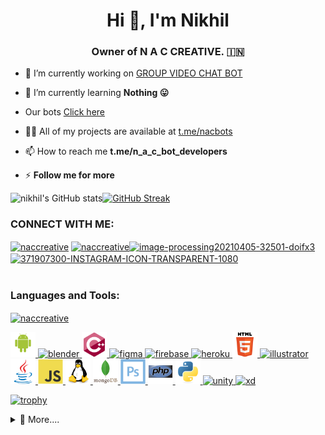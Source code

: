 <h1 align="center">Hi 👋, I'm Nikhil</h1>
<h3 align="center">Owner of N A C CREATIVE. 🇮🇳</h3>

- 🔭 I’m currently working on [GROUP VIDEO CHAT BOT](t.me/nacbots)

- 🌱 I’m currently learning **Nothing 😛**

- Our bots [Click here](t.me/nacbots/1)

- 👨‍💻 All of my projects are available at [t.me/nacbots](t.me/nacbots)

- 📫 How to reach me **t.me/n_a_c_bot_developers**
 
-  ⚡ **Follow me for more**
  
<p align="center">
 
![nikhil's GitHub stats](https://github-readme-stats.vercel.app/api?username=nikhileashy&show_icons=true&title_color=00AEDDFF&text_color=FCFCFC&icon_color=00AEDDFF&bg_color=151515&border_color=FCFCFC&border_radius=8&include_all_commits=true&count_private=true)[![GitHub Streak](http://github-readme-streak-stats.herokuapp.com?user=nikhileashy&background=151515&currStreakNum=FFFFFF&border=FFFFFF&stroke=FFFFFF&ring=00AEDD&fire=00AEDD&sideNums=FFFFFF&currStreakLabel=00AEDD&sideLabels=FFFFFF&dates=FFFFFF)](https://git.io/streak-stats)
 
</p>

<h3 align="left">CONNECT WITH ME:</h3>

<p align="center">
 
<a href="https://codepen.io/naccreative" target="blank"><img align="center" src="https://github.com/nikhileashy/nikhileashy/blob/main/icons/codepen-01.svg" alt="naccreative" height="45" width="45" /></a>
<a href="https://stackoverflow.com/users/naccreative" target="blank"><img align="center" src="https://github.com/nikhileashy/nikhileashy/blob/main/icons/stackoverflow-01-01.svg" alt="naccreative" height="45" width="45" align="center" /></a><a href="https://t.me/nacbots"><img src="https://github.com/nikhileashy/nikhileashy/blob/main/icons/telegram-01.svg" alt="image-processing20210405-32501-doifx3" border="0" height="48" width="60" align="center" /></a>
<a href="https://instagram.com/n_a_c_editz"><img src="https://github.com/nikhileashy/nikhileashy/blob/main/icons/instagram-01.svg" alt="371907300-INSTAGRAM-ICON-TRANSPARENT-1080"
 hight="53" align="center" width="50" border="0"></a><br /><a target='_blank' href='https://freeonlinedice.com/'></a><br />
 
</p>

<h3 align="left">Languages and Tools:</h3>

<p align="center">
 
<a href="https://codepen.io/naccreative" target="blank"><img align="center" src="https://github.com/nikhileashy/nikhileashy/blob/main/icons/tools.svg" alt="naccreative" height="45" width="45" /></a>

 </p>
 
<p align="left"> <a href="https://developer.android.com" target="_blank"> <img src="https://raw.githubusercontent.com/devicons/devicon/master/icons/android/android-original-wordmark.svg" alt="android" width="40" height="40"/> </a> <a href="https://www.blender.org/" target="_blank"> <img src="https://download.blender.org/branding/community/blender_community_badge_white.svg" alt="blender" width="40" height="40"/> </a> <a href="https://www.w3schools.com/cpp/" target="_blank"> <img src="https://raw.githubusercontent.com/devicons/devicon/master/icons/cplusplus/cplusplus-original.svg" alt="cplusplus" width="40" height="40"/> </a> <a href="https://www.figma.com/" target="_blank"> <img src="https://www.vectorlogo.zone/logos/figma/figma-icon.svg" alt="figma" width="40" height="40"/> </a> <a href="https://firebase.google.com/" target="_blank"> <img src="https://www.vectorlogo.zone/logos/firebase/firebase-icon.svg" alt="firebase" width="40" height="40"/> </a> <a href="https://heroku.com" target="_blank"> <img src="https://www.vectorlogo.zone/logos/heroku/heroku-icon.svg" alt="heroku" width="40" height="40"/> </a> <a href="https://www.w3.org/html/" target="_blank"> <img src="https://raw.githubusercontent.com/devicons/devicon/master/icons/html5/html5-original-wordmark.svg" alt="html5" width="40" height="40"/> </a> <a href="https://www.adobe.com/in/products/illustrator.html" target="_blank"> <img src="https://www.vectorlogo.zone/logos/adobe_illustrator/adobe_illustrator-icon.svg" alt="illustrator" width="40" height="40"/> </a> <a href="https://www.java.com" target="_blank"> <img src="https://raw.githubusercontent.com/devicons/devicon/master/icons/java/java-original.svg" alt="java" width="40" height="40"/> </a> <a href="https://developer.mozilla.org/en-US/docs/Web/JavaScript" target="_blank"> <img src="https://raw.githubusercontent.com/devicons/devicon/master/icons/javascript/javascript-original.svg" alt="javascript" width="40" height="40"/> </a> <a href="https://www.linux.org/" target="_blank"> <img src="https://raw.githubusercontent.com/devicons/devicon/master/icons/linux/linux-original.svg" alt="linux" width="40" height="40"/> </a> <a href="https://www.mongodb.com/" target="_blank"> <img src="https://raw.githubusercontent.com/devicons/devicon/master/icons/mongodb/mongodb-original-wordmark.svg" alt="mongodb" width="40" height="40"/> </a> <a href="https://www.photoshop.com/en" target="_blank"> <img src="https://raw.githubusercontent.com/devicons/devicon/master/icons/photoshop/photoshop-line.svg" alt="photoshop" width="40" height="40"/> </a> <a href="https://www.php.net" target="_blank"> <img src="https://raw.githubusercontent.com/devicons/devicon/master/icons/php/php-original.svg" alt="php" width="40" height="40"/> </a> <a href="https://www.python.org" target="_blank"> <img src="https://raw.githubusercontent.com/devicons/devicon/master/icons/python/python-original.svg" alt="python" width="40" height="40"/> </a> <a href="https://unity.com/" target="_blank"> <img src="https://www.vectorlogo.zone/logos/unity3d/unity3d-icon.svg" alt="unity" width="40" height="40"/> </a> <a href="https://www.adobe.com/products/xd.html" target="_blank"> <img src="https://cdn.worldvectorlogo.com/logos/adobe-xd.svg" alt="xd" width="40" height="40"/> </a> </p>




[![trophy](https://github-profile-trophy.vercel.app/?username=nikhileashy&theme=onedark&align=center)](https://github.com/nikhileashy)



<details>
<summary>🔹 More....</summary>

![Metrics](https://metrics.lecoq.io/nikhileashy?template=classic&lines=1&achievements=1&notable=1&pagespeed=1&isocalendar=1&isocalendar.duration=half-year&achievements.threshold=C&achievements.secrets=true&achievements.display=compact&achievements.limit=0&notable.repositories=false&pagespeed.url=http%3A%2F%2Fnaccreatives.renderforestsites.com&pagespeed.detailed=true&pagespeed.screenshot=false&config.timezone=Asia%2FCalcutta)

 <p align="center">
  <img src="https://github.com/nikhileashy/nikhileashy/raw/output/github-contribution-grid-snake.svg" alt="snake"></center>
</p>

</details>
  
